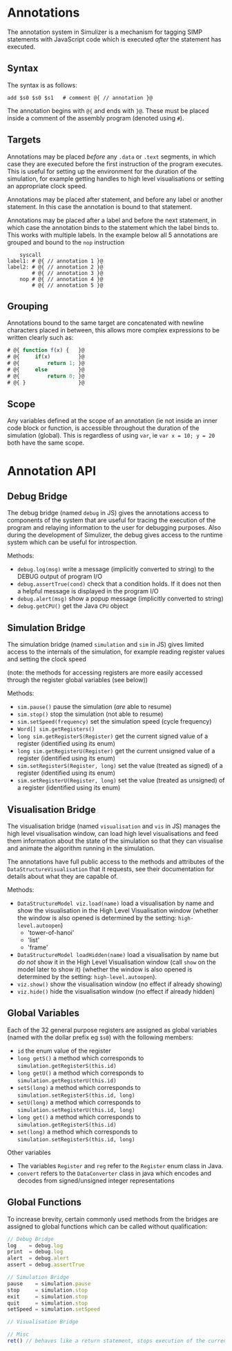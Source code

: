Annotations
===========

The annotation system in Simulizer is a mechanism for tagging SIMP statements with JavaScript code which is executed _after_ the statement has executed.

## Syntax ##
The syntax is as follows:

```
add $s0 $s0 $s1   # comment @{ // annotation }@
```

The annotation begins with `@{` and ends with `}@`. These must be placed inside a comment of the assembly program (denoted using `#`).

## Targets ##
Annotations may be placed *before* any `.data` or `.text` segments, in which case they are executed before the first instruction of the program executes. This is useful for setting up the environment for the duration of the simulation, for example getting handles to high level visualisations or setting an appropriate clock speed.

Annotations may be placed after statement, and before any label or another statement. In this case the annotation is bound to that statement.

Annotations may be placed after a label and before the next statement, in which case the annotation binds to the statement which the label binds to. This works with multiple labels. In the example below all 5 annotations are grouped and bound to the `nop` instruction

```
    syscall
label1: # @{ // annotation 1 }@
label2: # @{ // annotation 2 }@
        # @{ // annotation 3 }@
    nop # @{ // annotation 4 }@
        # @{ // annotation 5 }@
```


## Grouping ##
Annotations bound to the same target are concatenated with newline characters placed in between, this allows more complex expressions to be written clearly such as:

```javascript
# @{ function f(x) {   }@
# @{     if(x)         }@
# @{         return 1; }@
# @{     else          }@
# @{         return 0; }@
# @{ }                 }@
```

## Scope ##
Any variables defined at the scope of an annotation (ie not inside an inner code block or function, is accessible throughout the duration of the simulation (global). This is regardless of using `var`, ie `var x = 10; y = 20` both have the same scope.



# Annotation API #

## Debug Bridge ##
The debug bridge (named `debug` in JS) gives the annotations access to components of the system that are useful for tracing the execution of the program and relaying information to the user for debugging purposes. Also during the development of Simulizer, the debug gives access to the runtime system which can be useful for introspection.

Methods:
- `debug.log(msg)` write a message (implicitly converted to string) to the DEBUG output of program I/O
- `debug.assertTrue(cond)` check that a condition holds. If it does not then a helpful message is displayed in the program I/O
- `debug.alert(msg)` show a popup message (implicitly converted to string)
- `debug.getCPU()` get the Java `CPU` object

## Simulation Bridge ##
The simulation bridge (named `simulation` and `sim` in JS) gives limited access to the internals of the simulation, for example reading register values and setting the clock speed

(note: the methods for accessing registers are more easily accessed through the register global variables (see below))

Methods:
- `sim.pause()` pause the simulation (*are* able to resume)
- `sim.stop()` stop the simulation (not able to resume)
- `sim.setSpeed(frequency)` set the simulation speed (cycle frequency)
- `Word[] sim.getRegisters()`
- `long sim.getRegisterS(Register)` get the current signed value of a register (identified using its enum)
- `long sim.getRegisterU(Register)` get the current unsigned value of a register (identified using its enum)
- `sim.setRegisterS(Register, long)` set the value (treated as signed) of a register (identified using its enum)
- `sim.setRegisterU(Register, long)` set the value (treated as unsigned) of a register (identified using its enum)

## Visualisation Bridge ##
The visualisation bridge (named `visualisation` and `vis` in JS) manages the high level visualisation window, can load high level visualisations and feed them information about the state of the simulation so that they can visualise and animate the algorithm running in the simulation.

The annotations have full public access to the methods and attributes of the `DataStructureVisualisation` that it requests, see their documentation for details about what they are capable of.

Methods:
- `DataStructureModel viz.load(name)` load a visualisation by name and show the visualisation in the High Level Visualisation window (whether the window is also opened is determined by the setting: `high-level.autoopen`)
    - 'tower-of-hanoi'
    - 'list'
    - 'frame'
- `DataStructureModel loadHidden(name)` load a visualisation by name but *do not* show it in the High Level Visualisation window (call `show` on the model later to show it) (whether the window is also opened is determined by the setting: `high-level.autoopen`).
- `viz.show()` show the visualisation window (no effect if already showing)
- `viz.hide()` hide the visualisation window (no effect if already hidden)


## Global Variables ##
Each of the 32 general purpose registers are assigned as global variables (named with the dollar prefix eg `$s0`) with the following members:
- `id` the enum value of the register
- `long getS()` a method which corresponds to `simulation.getRegisterS(this.id)`
- `long getU()` a method which corresponds to `simulation.getRegisterU(this.id)`
- `setS(long)` a method which corresponds to `simulation.setRegisterS(this.id, long)`
- `setU(long)` a method which corresponds to `simulation.setRegisterU(this.id, long)`
- `long get()` a method which corresponds to `simulation.getRegisterS(this.id)`
- `set(long)` a method which corresponds to `simulation.setRegisterS(this.id, long)`

Other variables
- The variables `Register` and `reg` refer to the `Register` enum class in Java.
- `convert` refers to the `DataConverter` class in java which encodes and decodes from signed/unsigned integer representations




## Global Functions ##
To increase brevity, certain commonly used methods from the bridges are assigned to global functions which can be called without qualification:

```javascript
// Debug Bridge
log    = debug.log
print  = debug.log
alert  = debug.alert
assert = debug.assertTrue

// Simulation Bridge
pause    = simulation.pause
stop     = simulation.stop
exit     = simulation.stop
quit     = simulation.stop
setSpeed = simulation.setSpeed

// Visualisation Bridge

// Misc
ret() // behaves like a return statement, stops execution of the current annotation
```


